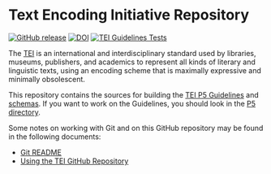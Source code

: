 # Text Encoding Initiative Repository

[![GitHub release](https://img.shields.io/github/release/TEIC/TEI.svg)](https://github.com/TEIC/TEI/releases)
[![DOI](https://zenodo.org/badge/DOI/10.5281/zenodo.3413524.svg)](https://doi.org/10.5281/zenodo.3413524)
[![TEI Guidelines Tests](https://github.com/TEIC/TEI/actions/workflows/test.yml/badge.svg)](https://github.com/TEIC/TEI/actions/workflows/test.yml)

The [TEI](https://www.tei-c.org) is an international and interdisciplinary standard used by libraries, museums, publishers, and academics to represent all kinds of literary and linguistic texts, using an encoding scheme that is maximally expressive and minimally obsolescent.

This repository contains the sources for building the [TEI P5 Guidelines](https://www.tei-c.org/release/doc/tei-p5-doc/en/html/index.html) and
[schemas](https://www.tei-c.org/guidelines/customization/). If you want to work on the Guidelines, you should look in the [P5 directory](https://github.com/TEIC/TEI/tree/dev/P5).

Some notes on working with Git and on this GitHub repository may be found in the following documents:
* [Git README](https://github.com/TEIC/TEI/blob/master/Documents/Git-README.md)
* [Using the TEI GitHub Repository](https://www.tei-c.org/guidelines/p5/using-the-tei-github-repository/)
